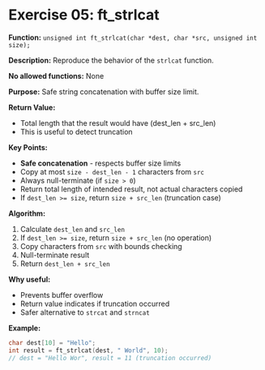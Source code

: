 # Exercise 05: ft_strlcat

**Function:** `unsigned int ft_strlcat(char *dest, char *src, unsigned int size);`

**Description:** Reproduce the behavior of the `strlcat` function.

**No allowed functions:** None

**Purpose:** Safe string concatenation with buffer size limit.

**Return Value:**
- Total length that the result would have (dest_len + src_len)
- This is useful to detect truncation

**Key Points:**
- **Safe concatenation** - respects buffer size limits
- Copy at most `size - dest_len - 1` characters from `src`
- Always null-terminate (if `size > 0`)
- Return total length of intended result, not actual characters copied
- If `dest_len >= size`, return `size + src_len` (truncation case)

**Algorithm:**
1. Calculate `dest_len` and `src_len`
2. If `dest_len >= size`, return `size + src_len` (no operation)
3. Copy characters from `src` with bounds checking
4. Null-terminate result
5. Return `dest_len + src_len`

**Why useful:**
- Prevents buffer overflow
- Return value indicates if truncation occurred
- Safer alternative to `strcat` and `strncat`

**Example:**
```c
char dest[10] = "Hello";
int result = ft_strlcat(dest, " World", 10);
// dest = "Hello Wor", result = 11 (truncation occurred)
```
